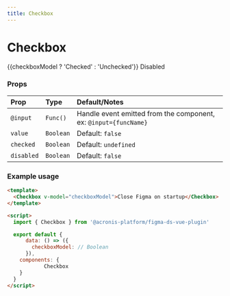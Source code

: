 ```yaml
---
title: Checkbox
---
```


<script setup>
import {ref} from "vue";

const checkboxModel = defineModel()
</script>

# Checkbox

<ComponentWrapper >
<Checkbox v-model="checkboxModel"> {{checkboxModel ? 'Checked' : 'Unchecked'}} </Checkbox>
<Checkbox disabled>Disabled</Checkbox>
</ComponentWrapper>

### Props

| Prop       | Type      | Default/Notes                                                    |
| :--------- | :-------- | :--------------------------------------------------------------- |
| `@input`   | `Func()`  | Handle event emitted from the component, ex: `@input={funcName}` |
| `value`    | `Boolean` | Default: `false`                                                 |
| `checked`  | `Boolean` | Default: `undefined`                                             |
| `disabled` | `Boolean` | Default: `false`                                                 |

### Example usage

```html
<template>
  <Checkbox v-model="checkboxModel">Close Figma on startup</Checkbox>
</template>

<script>
  import { Checkbox } from '@acronis-platform/figma-ds-vue-plugin'

  export default {
      data: () => ({
        checkboxModel: // Boolean
      }),
    components: {
            Checkbox
    }
  }
</script>
```
